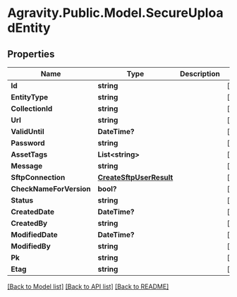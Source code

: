 # Agravity.Public.Model.SecureUploadEntity

## Properties

Name | Type | Description | Notes
------------ | ------------- | ------------- | -------------
**Id** | **string** |  | [optional] 
**EntityType** | **string** |  | [optional] 
**CollectionId** | **string** |  | [optional] 
**Url** | **string** |  | [optional] 
**ValidUntil** | **DateTime?** |  | [optional] 
**Password** | **string** |  | [optional] 
**AssetTags** | **List&lt;string&gt;** |  | [optional] 
**Message** | **string** |  | [optional] 
**SftpConnection** | [**CreateSftpUserResult**](CreateSftpUserResult.md) |  | [optional] 
**CheckNameForVersion** | **bool?** |  | [optional] 
**Status** | **string** |  | [optional] 
**CreatedDate** | **DateTime?** |  | [optional] 
**CreatedBy** | **string** |  | [optional] 
**ModifiedDate** | **DateTime?** |  | [optional] 
**ModifiedBy** | **string** |  | [optional] 
**Pk** | **string** |  | [optional] 
**Etag** | **string** |  | [optional] 

[[Back to Model list]](../README.md#documentation-for-models) [[Back to API list]](../README.md#documentation-for-api-endpoints) [[Back to README]](../README.md)

